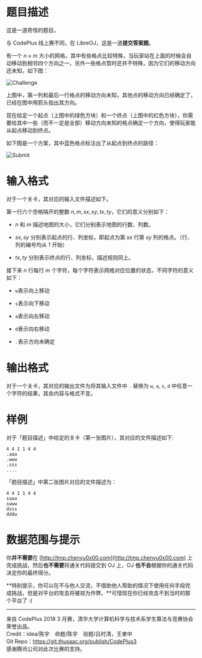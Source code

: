 
# 题目描述

这是一道奇怪的题目。 

与 CodePlus 线上赛不同，在 LibreOJ，这是一道**提交答案题**。

有一个 $n\times m$ 大小的网格，其中有些格点比较特殊，当玩家站在上面的时候会自动移动到相邻四个方向之一，另外一些格点暂时还并不特殊，因为它们的移动方向还未知，如下图：

![Challenge](source/loj/6298/img/aHR0cHM6Ly9sb2ouYWMvcHJvYmxlbS8xL3Rlc3RkYXRhL2Rvd25sb2FkL2NoYWxsZW5nZS5wbmc=.png)

上图中，第一列和最后一行格点的移动方向未知，其他点的移动方向已经确定了，已经在图中用箭头指出其方向。

现在给定一个起点（上图中的绿色方块）和一个终点（上图中的红色方块），你需要给其中一些（而不一定是全部）移动方向未知的格点确定一个方向，使得玩家能从起点移动到终点。

如下图是一个方案，其中蓝色格点标注出了从起点到终点的路径：

![Submit](source/loj/6298/img/aHR0cHM6Ly9sb2ouYWMvcHJvYmxlbS8xL3Rlc3RkYXRhL2Rvd25sb2FkL3N1Ym1pdC5wbmc=.png)

# 输入格式

对于一个关卡，其对应的输入文件描述如下。

第一行六个空格隔开的整数 $n,m,sx,sy,tx,ty$，它们的意义分别如下：

* $n$ 和 $m$ 描述地图的大小，它们分别表示地图的行数、列数。

* $sx,sy$ 分别表示起点的行、列坐标，即起点为第 $sx$ 行第 $sy$ 列的格点。（行、列的编号均从 $1$ 开始）

* $tx,ty$ 分别表示终点的行、列坐标，描述规则同上。
  
接下来 $n$ 行每行 $m$ 个字符，每个字符表示网格对应位置的状态，不同字符的意义如下：

* `w`表示向上移动

* `s`表示向下移动

* `a`表示向左移动

* `d`表示向右移动

* `.`表示方向未确定

# 输出格式

对于一个关卡，其对应的输出文件为将其输入文件中 `.` 替换为 `w`, `a`, `s`, `d` 中任意一个字符的结果，其余内容与格式不变。

# 样例

对于「题目描述」中给定的关卡（第一张图片），其对应的文件描述如下:

```plain
4 4 1 1 4 4
.aaa
.www
.sss
....
```

「题目描述」中第二张图片对应的文件描述为：

```plain
4 4 1 1 4 4
saaa
swww
dsss
dddw
```

# 数据范围与提示

你**并不需要**在 [http://tmp.chenyu0x00.com](http://tmp.chenyu0x00.com) 上完成挑战，然后**也不需要**将通关代码提交到 OJ 上，OJ **也不会**根据你的通关代码决定你的最终得分。

**特别提示，你可以在不与他人交流，不借助他人帮助的情况下使用任何手段完成挑战，但是对平台的攻击将被视为作弊。**可惜现在你已经攻击不到当时的那个平台了 :(

<hr style='color: #ddd; margin-bottom: 1em'>

来自 CodePlus 2018 3 月赛，清华大学计算机科学与技术系学生算法与竞赛协会 荣誉出品。  
Credit：idea/陈宇　命题/陈宇　验题/吕时清，王聿中  
Git Repo：https://git.thusaac.org/publish/CodePlus3  
感谢腾讯公司对此次比赛的支持。

